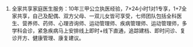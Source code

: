 1. 全家共享家庭医生服务：10年三甲公立执医经验，7×24小时1对1专享，1+7全家共享，自己及配偶、双方父母、一双儿女皆可享受，七师团队包括全科医生、营养师、药师、心理咨询师、运动管理师、疾病管理师、运动管理师，多学科会诊，紧急疾病马上安排线上即时+线下直通，追踪建档、即时问诊、复诊开方、健康管理、康复建议。